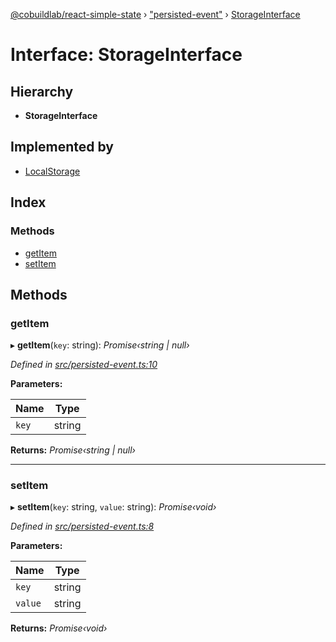 [@cobuildlab/react-simple-state](../README.md) › ["persisted-event"](../modules/_persisted_event_.md) › [StorageInterface](_persisted_event_.storageinterface.md)

# Interface: StorageInterface

## Hierarchy

* **StorageInterface**

## Implemented by

* [LocalStorage](../classes/_persisted_event_.localstorage.md)

## Index

### Methods

* [getItem](_persisted_event_.storageinterface.md#getitem)
* [setItem](_persisted_event_.storageinterface.md#setitem)

## Methods

###  getItem

▸ **getItem**(`key`: string): *Promise‹string | null›*

*Defined in [src/persisted-event.ts:10](https://github.com/cobuildlab/react-simple-state/blob/a61bd53/src/persisted-event.ts#L10)*

**Parameters:**

Name | Type |
------ | ------ |
`key` | string |

**Returns:** *Promise‹string | null›*

___

###  setItem

▸ **setItem**(`key`: string, `value`: string): *Promise‹void›*

*Defined in [src/persisted-event.ts:8](https://github.com/cobuildlab/react-simple-state/blob/a61bd53/src/persisted-event.ts#L8)*

**Parameters:**

Name | Type |
------ | ------ |
`key` | string |
`value` | string |

**Returns:** *Promise‹void›*
